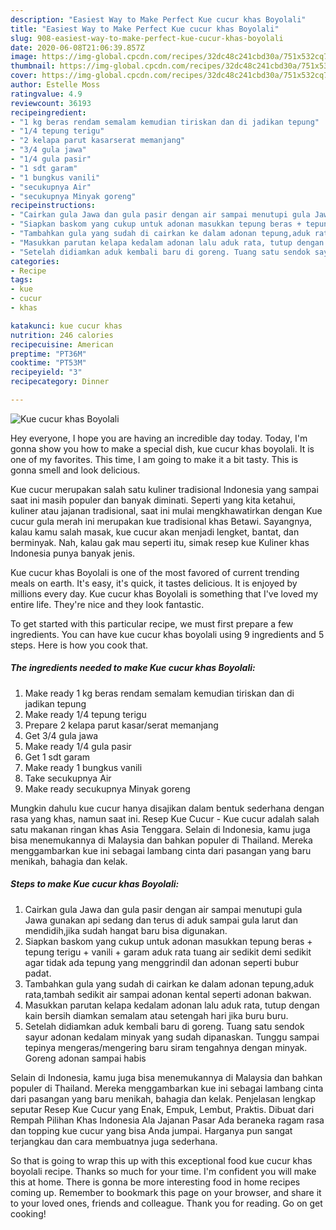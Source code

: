 ```yaml
---
description: "Easiest Way to Make Perfect Kue cucur khas Boyolali"
title: "Easiest Way to Make Perfect Kue cucur khas Boyolali"
slug: 908-easiest-way-to-make-perfect-kue-cucur-khas-boyolali
date: 2020-06-08T21:06:39.857Z
image: https://img-global.cpcdn.com/recipes/32dc48c241cbd30a/751x532cq70/kue-cucur-khas-boyolali-foto-resep-utama.jpg
thumbnail: https://img-global.cpcdn.com/recipes/32dc48c241cbd30a/751x532cq70/kue-cucur-khas-boyolali-foto-resep-utama.jpg
cover: https://img-global.cpcdn.com/recipes/32dc48c241cbd30a/751x532cq70/kue-cucur-khas-boyolali-foto-resep-utama.jpg
author: Estelle Moss
ratingvalue: 4.9
reviewcount: 36193
recipeingredient:
- "1 kg beras rendam semalam kemudian tiriskan dan di jadikan tepung"
- "1/4 tepung terigu"
- "2 kelapa parut kasarserat memanjang"
- "3/4 gula jawa"
- "1/4 gula pasir"
- "1 sdt garam"
- "1 bungkus vanili"
- "secukupnya Air"
- "secukupnya Minyak goreng"
recipeinstructions:
- "Cairkan gula Jawa dan gula pasir dengan air sampai menutupi gula Jawa gunakan api sedang dan terus di aduk sampai gula larut dan mendidih,jika sudah hangat baru bisa digunakan."
- "Siapkan baskom yang cukup untuk adonan masukkan tepung beras + tepung terigu + vanili + garam aduk rata tuang air sedikit demi sedikit agar tidak ada tepung yang menggrindil dan adonan seperti bubur padat."
- "Tambahkan gula yang sudah di cairkan ke dalam adonan tepung,aduk rata,tambah sedikit air sampai adonan kental seperti adonan bakwan."
- "Masukkan parutan kelapa kedalam adonan lalu aduk rata, tutup dengan kain bersih diamkan semalam atau setengah hari jika buru buru."
- "Setelah didiamkan aduk kembali baru di goreng. Tuang satu sendok sayur adonan kedalam minyak yang sudah dipanaskan. Tunggu sampai tepinya mengeras/mengering baru siram tengahnya dengan minyak. Goreng adonan sampai habis"
categories:
- Recipe
tags:
- kue
- cucur
- khas

katakunci: kue cucur khas 
nutrition: 246 calories
recipecuisine: American
preptime: "PT36M"
cooktime: "PT53M"
recipeyield: "3"
recipecategory: Dinner

---
```



![Kue cucur khas Boyolali](https://img-global.cpcdn.com/recipes/32dc48c241cbd30a/751x532cq70/kue-cucur-khas-boyolali-foto-resep-utama.jpg)

Hey everyone, I hope you are having an incredible day today. Today, I'm gonna show you how to make a special dish, kue cucur khas boyolali. It is one of my favorites. This time, I am going to make it a bit tasty. This is gonna smell and look delicious.

Kue cucur merupakan salah satu kuliner tradisional Indonesia yang sampai saat ini masih populer dan banyak diminati. Seperti yang kita ketahui, kuliner atau jajanan tradisional, saat ini mulai mengkhawatirkan dengan Kue cucur gula merah ini merupakan kue tradisional khas Betawi. Sayangnya, kalau kamu salah masak, kue cucur akan menjadi lengket, bantat, dan berminyak. Nah, kalau gak mau seperti itu, simak resep kue Kuliner khas Indonesia punya banyak jenis.

Kue cucur khas Boyolali is one of the most favored of current trending meals on earth. It's easy, it's quick, it tastes delicious. It is enjoyed by millions every day. Kue cucur khas Boyolali is something that I've loved my entire life. They're nice and they look fantastic.


To get started with this particular recipe, we must first prepare a few ingredients. You can have kue cucur khas boyolali using 9 ingredients and 5 steps. Here is how you cook that.

<!--inarticleads1-->

##### The ingredients needed to make Kue cucur khas Boyolali:

1. Make ready 1 kg beras rendam semalam kemudian tiriskan dan di jadikan tepung
1. Make ready 1/4 tepung terigu
1. Prepare 2 kelapa parut kasar/serat memanjang
1. Get 3/4 gula jawa
1. Make ready 1/4 gula pasir
1. Get 1 sdt garam
1. Make ready 1 bungkus vanili
1. Take secukupnya Air
1. Make ready secukupnya Minyak goreng


Mungkin dahulu kue cucur hanya disajikan dalam bentuk sederhana dengan rasa yang khas, namun saat ini. Resep Kue Cucur - Kue cucur adalah salah satu makanan ringan khas Asia Tenggara. Selain di Indonesia, kamu juga bisa menemukannya di Malaysia dan bahkan populer di Thailand. Mereka menggambarkan kue ini sebagai lambang cinta dari pasangan yang baru menikah, bahagia dan kelak. 

<!--inarticleads2-->

##### Steps to make Kue cucur khas Boyolali:

1. Cairkan gula Jawa dan gula pasir dengan air sampai menutupi gula Jawa gunakan api sedang dan terus di aduk sampai gula larut dan mendidih,jika sudah hangat baru bisa digunakan.
1. Siapkan baskom yang cukup untuk adonan masukkan tepung beras + tepung terigu + vanili + garam aduk rata tuang air sedikit demi sedikit agar tidak ada tepung yang menggrindil dan adonan seperti bubur padat.
1. Tambahkan gula yang sudah di cairkan ke dalam adonan tepung,aduk rata,tambah sedikit air sampai adonan kental seperti adonan bakwan.
1. Masukkan parutan kelapa kedalam adonan lalu aduk rata, tutup dengan kain bersih diamkan semalam atau setengah hari jika buru buru.
1. Setelah didiamkan aduk kembali baru di goreng. Tuang satu sendok sayur adonan kedalam minyak yang sudah dipanaskan. Tunggu sampai tepinya mengeras/mengering baru siram tengahnya dengan minyak. Goreng adonan sampai habis


Selain di Indonesia, kamu juga bisa menemukannya di Malaysia dan bahkan populer di Thailand. Mereka menggambarkan kue ini sebagai lambang cinta dari pasangan yang baru menikah, bahagia dan kelak. Penjelasan lengkap seputar Resep Kue Cucur yang Enak, Empuk, Lembut, Praktis. Dibuat dari Rempah Pilihan Khas Indonesia Ala Jajanan Pasar Ada beraneka ragam rasa dan topping kue cucur yang bisa Anda jumpai. Harganya pun sangat terjangkau dan cara membuatnya juga sederhana. 

So that is going to wrap this up with this exceptional food kue cucur khas boyolali recipe. Thanks so much for your time. I'm confident you will make this at home. There is gonna be more interesting food in home recipes coming up. Remember to bookmark this page on your browser, and share it to your loved ones, friends and colleague. Thank you for reading. Go on get cooking!
